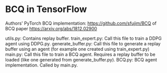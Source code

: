 # BCQ in TensorFlow

Authors' PyTorch BCQ implementation: https://github.com/sfujim/BCQ of BCQ paper https://arxiv.org/abs/1812.02900

utils.py: Contains replay buffer.
train_expert.py: Call this file to train a DDPG agent using DDPG.py.
generate_buffer.py: Call this file to generate a replay buffer using an agent (for example one created using train_expert.py)
main.py: Call this file to train a BCQ agent. Requires a replay buffer to be loaded (like one generated from generate_buffer.py).
BCQ.py: BCQ agent implementation. Called by main.py.
